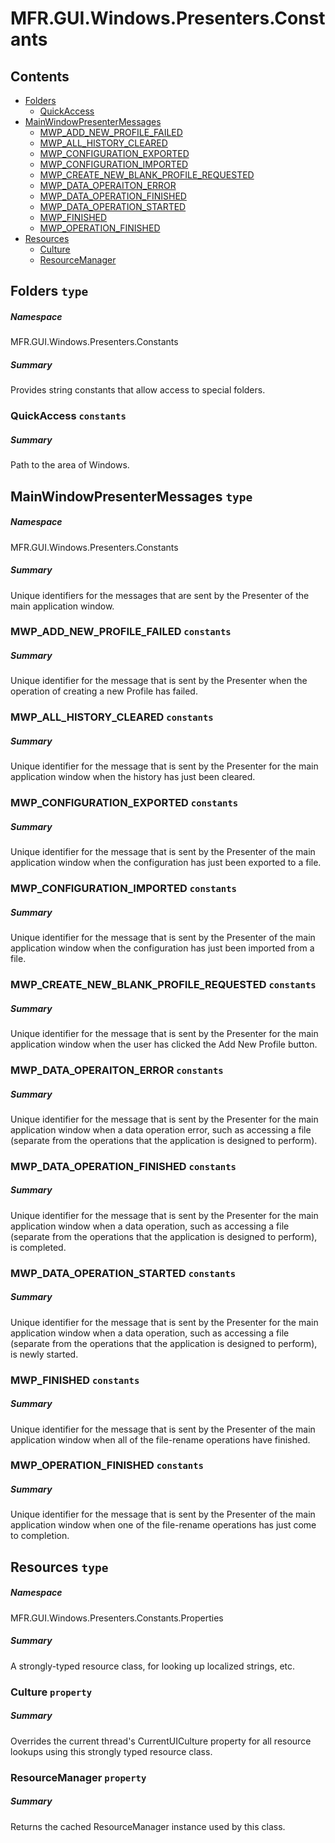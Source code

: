 <a name='assembly'></a>
# MFR.GUI.Windows.Presenters.Constants

## Contents

- [Folders](#T-MFR-GUI-Windows-Presenters-Constants-Folders 'MFR.GUI.Windows.Presenters.Constants.Folders')
  - [QuickAccess](#F-MFR-GUI-Windows-Presenters-Constants-Folders-QuickAccess 'MFR.GUI.Windows.Presenters.Constants.Folders.QuickAccess')
- [MainWindowPresenterMessages](#T-MFR-GUI-Windows-Presenters-Constants-MainWindowPresenterMessages 'MFR.GUI.Windows.Presenters.Constants.MainWindowPresenterMessages')
  - [MWP_ADD_NEW_PROFILE_FAILED](#F-MFR-GUI-Windows-Presenters-Constants-MainWindowPresenterMessages-MWP_ADD_NEW_PROFILE_FAILED 'MFR.GUI.Windows.Presenters.Constants.MainWindowPresenterMessages.MWP_ADD_NEW_PROFILE_FAILED')
  - [MWP_ALL_HISTORY_CLEARED](#F-MFR-GUI-Windows-Presenters-Constants-MainWindowPresenterMessages-MWP_ALL_HISTORY_CLEARED 'MFR.GUI.Windows.Presenters.Constants.MainWindowPresenterMessages.MWP_ALL_HISTORY_CLEARED')
  - [MWP_CONFIGURATION_EXPORTED](#F-MFR-GUI-Windows-Presenters-Constants-MainWindowPresenterMessages-MWP_CONFIGURATION_EXPORTED 'MFR.GUI.Windows.Presenters.Constants.MainWindowPresenterMessages.MWP_CONFIGURATION_EXPORTED')
  - [MWP_CONFIGURATION_IMPORTED](#F-MFR-GUI-Windows-Presenters-Constants-MainWindowPresenterMessages-MWP_CONFIGURATION_IMPORTED 'MFR.GUI.Windows.Presenters.Constants.MainWindowPresenterMessages.MWP_CONFIGURATION_IMPORTED')
  - [MWP_CREATE_NEW_BLANK_PROFILE_REQUESTED](#F-MFR-GUI-Windows-Presenters-Constants-MainWindowPresenterMessages-MWP_CREATE_NEW_BLANK_PROFILE_REQUESTED 'MFR.GUI.Windows.Presenters.Constants.MainWindowPresenterMessages.MWP_CREATE_NEW_BLANK_PROFILE_REQUESTED')
  - [MWP_DATA_OPERAITON_ERROR](#F-MFR-GUI-Windows-Presenters-Constants-MainWindowPresenterMessages-MWP_DATA_OPERAITON_ERROR 'MFR.GUI.Windows.Presenters.Constants.MainWindowPresenterMessages.MWP_DATA_OPERAITON_ERROR')
  - [MWP_DATA_OPERATION_FINISHED](#F-MFR-GUI-Windows-Presenters-Constants-MainWindowPresenterMessages-MWP_DATA_OPERATION_FINISHED 'MFR.GUI.Windows.Presenters.Constants.MainWindowPresenterMessages.MWP_DATA_OPERATION_FINISHED')
  - [MWP_DATA_OPERATION_STARTED](#F-MFR-GUI-Windows-Presenters-Constants-MainWindowPresenterMessages-MWP_DATA_OPERATION_STARTED 'MFR.GUI.Windows.Presenters.Constants.MainWindowPresenterMessages.MWP_DATA_OPERATION_STARTED')
  - [MWP_FINISHED](#F-MFR-GUI-Windows-Presenters-Constants-MainWindowPresenterMessages-MWP_FINISHED 'MFR.GUI.Windows.Presenters.Constants.MainWindowPresenterMessages.MWP_FINISHED')
  - [MWP_OPERATION_FINISHED](#F-MFR-GUI-Windows-Presenters-Constants-MainWindowPresenterMessages-MWP_OPERATION_FINISHED 'MFR.GUI.Windows.Presenters.Constants.MainWindowPresenterMessages.MWP_OPERATION_FINISHED')
- [Resources](#T-MFR-GUI-Windows-Presenters-Constants-Properties-Resources 'MFR.GUI.Windows.Presenters.Constants.Properties.Resources')
  - [Culture](#P-MFR-GUI-Windows-Presenters-Constants-Properties-Resources-Culture 'MFR.GUI.Windows.Presenters.Constants.Properties.Resources.Culture')
  - [ResourceManager](#P-MFR-GUI-Windows-Presenters-Constants-Properties-Resources-ResourceManager 'MFR.GUI.Windows.Presenters.Constants.Properties.Resources.ResourceManager')

<a name='T-MFR-GUI-Windows-Presenters-Constants-Folders'></a>
## Folders `type`

##### Namespace

MFR.GUI.Windows.Presenters.Constants

##### Summary

Provides string constants that allow access to special folders.

<a name='F-MFR-GUI-Windows-Presenters-Constants-Folders-QuickAccess'></a>
### QuickAccess `constants`

##### Summary

Path to the area of Windows.

<a name='T-MFR-GUI-Windows-Presenters-Constants-MainWindowPresenterMessages'></a>
## MainWindowPresenterMessages `type`

##### Namespace

MFR.GUI.Windows.Presenters.Constants

##### Summary

Unique identifiers for the messages that are sent by the Presenter of
the main application window.

<a name='F-MFR-GUI-Windows-Presenters-Constants-MainWindowPresenterMessages-MWP_ADD_NEW_PROFILE_FAILED'></a>
### MWP_ADD_NEW_PROFILE_FAILED `constants`

##### Summary

Unique identifier for the message that is sent by the Presenter when the
operation of creating a new Profile has failed.

<a name='F-MFR-GUI-Windows-Presenters-Constants-MainWindowPresenterMessages-MWP_ALL_HISTORY_CLEARED'></a>
### MWP_ALL_HISTORY_CLEARED `constants`

##### Summary

Unique identifier for the message that is sent by the Presenter for
the main application window when the history has just been cleared.

<a name='F-MFR-GUI-Windows-Presenters-Constants-MainWindowPresenterMessages-MWP_CONFIGURATION_EXPORTED'></a>
### MWP_CONFIGURATION_EXPORTED `constants`

##### Summary

Unique identifier for the message that is sent by the Presenter of
the main application window when the configuration has just been
exported to a file.

<a name='F-MFR-GUI-Windows-Presenters-Constants-MainWindowPresenterMessages-MWP_CONFIGURATION_IMPORTED'></a>
### MWP_CONFIGURATION_IMPORTED `constants`

##### Summary

Unique identifier for the message that is sent by the Presenter of
the main application window when the configuration has just been
imported from a file.

<a name='F-MFR-GUI-Windows-Presenters-Constants-MainWindowPresenterMessages-MWP_CREATE_NEW_BLANK_PROFILE_REQUESTED'></a>
### MWP_CREATE_NEW_BLANK_PROFILE_REQUESTED `constants`

##### Summary

Unique identifier for the message that is sent by the Presenter for the main
application window when the user has clicked the Add New Profile button.

<a name='F-MFR-GUI-Windows-Presenters-Constants-MainWindowPresenterMessages-MWP_DATA_OPERAITON_ERROR'></a>
### MWP_DATA_OPERAITON_ERROR `constants`

##### Summary

Unique identifier for the message that is sent by the Presenter for
the main application window when a data operation error, such as
accessing a file (separate from the operations that the application
is designed to perform).

<a name='F-MFR-GUI-Windows-Presenters-Constants-MainWindowPresenterMessages-MWP_DATA_OPERATION_FINISHED'></a>
### MWP_DATA_OPERATION_FINISHED `constants`

##### Summary

Unique identifier for the message that is sent by the Presenter for
the main application window when a data operation, such as accessing
a file (separate from the operations that the application is
designed to perform), is completed.

<a name='F-MFR-GUI-Windows-Presenters-Constants-MainWindowPresenterMessages-MWP_DATA_OPERATION_STARTED'></a>
### MWP_DATA_OPERATION_STARTED `constants`

##### Summary

Unique identifier for the message that is sent by the Presenter for
the main application window when a data operation, such as accessing
a file (separate from the operations that the application is
designed to perform), is newly started.

<a name='F-MFR-GUI-Windows-Presenters-Constants-MainWindowPresenterMessages-MWP_FINISHED'></a>
### MWP_FINISHED `constants`

##### Summary

Unique identifier for the message that is sent by the Presenter of
the main application window when all of the file-rename operations
have finished.

<a name='F-MFR-GUI-Windows-Presenters-Constants-MainWindowPresenterMessages-MWP_OPERATION_FINISHED'></a>
### MWP_OPERATION_FINISHED `constants`

##### Summary

Unique identifier for the message that is sent by the Presenter of
the main application window when one of the file-rename operations
has just come to completion.

<a name='T-MFR-GUI-Windows-Presenters-Constants-Properties-Resources'></a>
## Resources `type`

##### Namespace

MFR.GUI.Windows.Presenters.Constants.Properties

##### Summary

A strongly-typed resource class, for looking up localized strings, etc.

<a name='P-MFR-GUI-Windows-Presenters-Constants-Properties-Resources-Culture'></a>
### Culture `property`

##### Summary

Overrides the current thread's CurrentUICulture property for all
  resource lookups using this strongly typed resource class.

<a name='P-MFR-GUI-Windows-Presenters-Constants-Properties-Resources-ResourceManager'></a>
### ResourceManager `property`

##### Summary

Returns the cached ResourceManager instance used by this class.

